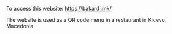 To access this website: https://bakardi.mk/

The website is used as a QR code menu in a restaurant in Kicevo, Macedonia.
